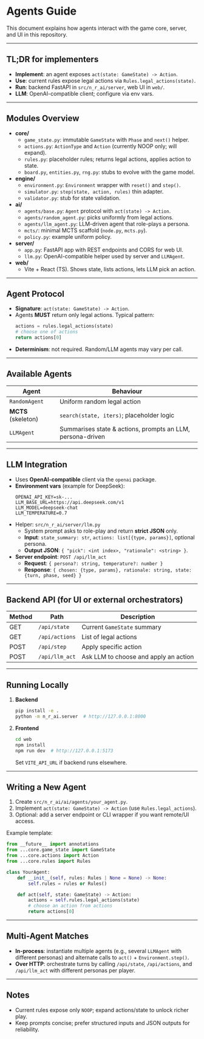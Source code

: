 # Agents Guide

This document explains how agents interact with the game core, server, and UI in this repository.

---

## TL;DR for implementers
- **Implement**: an agent exposes `act(state: GameState) -> Action`.
- **Use**: current rules expose legal actions via `Rules.legal_actions(state)`.
- **Run**: backend FastAPI in `src/n_r_ai/server`, web UI in `web/`.
- **LLM**: OpenAI-compatible client; configure via env vars.

---

## Modules Overview
- **core/**
  - `game_state.py`: immutable `GameState` with `Phase` and `next()` helper.
  - `actions.py`: `ActionType` and `Action` (currently NOOP only; will expand).
  - `rules.py`: placeholder rules; returns legal actions, applies action to state.
  - `board.py`, `entities.py`, `rng.py`: stubs to evolve with the game model.
- **engine/**
  - `environment.py`: `Environment` wrapper with `reset()` and `step()`.
  - `simulator.py`: `step(state, action, rules)` thin adapter.
  - `validator.py`: stub for state validation.
- **ai/**
  - `agents/base.py`: `Agent` protocol with `act(state) -> Action`.
  - `agents/random_agent.py`: picks uniformly from legal actions.
  - `agents/llm_agent.py`: LLM-driven agent that role-plays a persona.
  - `mcts/`: minimal MCTS scaffold (`node.py`, `mcts.py`).
  - `policy.py`: example uniform policy.
- **server/**
  - `app.py`: FastAPI app with REST endpoints and CORS for web UI.
  - `llm.py`: OpenAI-compatible helper used by server and `LLMAgent`.
- **web/**
  - Vite + React (TS). Shows state, lists actions, lets LLM pick an action.

---

## Agent Protocol
- **Signature**: `act(state: GameState) -> Action`.
- Agents **MUST** return only legal actions. Typical pattern:
  ```python
  actions = rules.legal_actions(state)
  # choose one of actions
  return actions[0]
  ```
- **Determinism**: not required. Random/LLM agents may vary per call.

---

## Available Agents
| Agent | Behaviour |
|-------|-----------|
| `RandomAgent` | Uniform random legal action |
| **MCTS** (skeleton) | `search(state, iters)`; placeholder logic |
| `LLMAgent` | Summarises state & actions, prompts an LLM, persona-driven |

---

## LLM Integration
- Uses **OpenAI-compatible** client via the `openai` package.
- **Environment vars** (example for DeepSeek):
  ```
  OPENAI_API_KEY=sk-...
  LLM_BASE_URL=https://api.deepseek.com/v1
  LLM_MODEL=deepseek-chat
  LLM_TEMPERATURE=0.7
  ```
- Helper: `src/n_r_ai/server/llm.py`
  - System prompt asks to role-play and return **strict JSON** only.
  - **Input**: `state_summary: str`, `actions: list[{type, params}]`, optional persona.
  - **Output JSON**: `{ "pick": <int index>, "rationale": <string> }`.
- **Server endpoint**: `POST /api/llm_act`
  - **Request**: `{ persona?: string, temperature?: number }`
  - **Response**: `{ chosen: {type, params}, rationale: string, state: {turn, phase, seed} }`

---

## Backend API (for UI or external orchestrators)
| Method | Path | Description |
|--------|------|-------------|
| GET | `/api/state` | Current `GameState` summary |
| GET | `/api/actions` | List of legal actions |
| POST | `/api/step` | Apply specific action |
| POST | `/api/llm_act` | Ask LLM to choose and apply an action |

---

## Running Locally
1. **Backend**
   ```bash
   pip install -e .
   python -m n_r_ai.server  # http://127.0.0.1:8000
   ```
2. **Frontend**
   ```bash
   cd web
   npm install
   npm run dev  # http://127.0.0.1:5173
   ```
   Set `VITE_API_URL` if backend runs elsewhere.

---

## Writing a New Agent
1. Create `src/n_r_ai/ai/agents/your_agent.py`.
2. Implement `act(state: GameState) -> Action` (use `Rules.legal_actions`).
3. Optional: add a server endpoint or CLI wrapper if you want remote/UI access.

Example template:
```python
from __future__ import annotations
from ...core.game_state import GameState
from ...core.actions import Action
from ...core.rules import Rules

class YourAgent:
    def __init__(self, rules: Rules | None = None) -> None:
        self.rules = rules or Rules()

    def act(self, state: GameState) -> Action:
        actions = self.rules.legal_actions(state)
        # choose an action from actions
        return actions[0]
```

---

## Multi-Agent Matches
- **In-process**: instantiate multiple agents (e.g., several `LLMAgent` with different personas) and alternate calls to `act()` + `Environment.step()`.
- **Over HTTP**: orchestrate turns by calling `/api/state`, `/api/actions`, and `/api/llm_act` with different personas per player.

---

## Notes
- Current rules expose only `NOOP`; expand actions/state to unlock richer play.
- Keep prompts concise; prefer structured inputs and JSON outputs for reliability.
